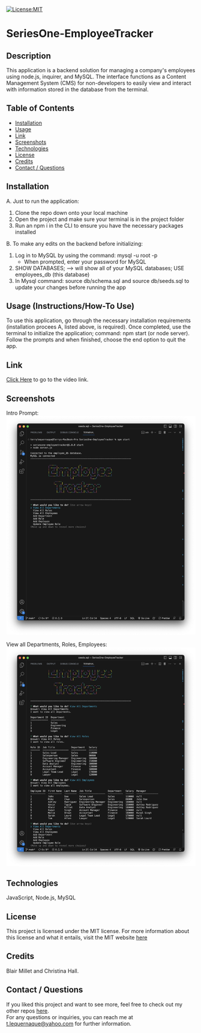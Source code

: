 [![License:MIT](https://img.shields.io/badge/License-MIT-yellow.svg)](https://opensource.org/licenses/MIT)

# SeriesOne-EmployeeTracker


## Description
This application is a backend solution for managing a company's employees using node.js, inquirer, and MySQL. The interface functions as a Content Management System (CMS) for non-developers to easily view and interact with information stored in the database from the terminal.


## Table of Contents
- [Installation](#installation)
- [Usage](#usage)
- [Link](#link)
- [Screenshots](#screenshots)
- [Technologies](#technologies)
- [License](#license)
- [Credits](#credits)
- [Contact / Questions](#contact--questions)


## Installation
A. Just to run the application: 
1. Clone the repo down onto your local machine
2. Open the project and make sure your terminal is in the project folder
3. Run an npm i in the CLI to ensure you have the necessary packages installed 

B. To make any edits on the backend before initializing: 
1. Log in to MySQL by using the command: mysql -u root -p
    - When prompted, enter your password for MySQL
2. SHOW DATABASES; --> will show all of your MySQL databases; USE employees_db (this database)
3. In Mysql command: source db/schema.sql and source db/seeds.sql to update your changes before running the app


## Usage (Instructions/How-To Use)
To use this application, go through the necessary installation requirements (installation procees A, listed above, is required). Once completed, use the terminal to initialize the application; command: npm start (or node server).  
Follow the prompts and when finished, choose the end option to quit the app. 

## Link
[Click Here](https://drive.google.com/file/d/16VzeqPHDV4Mi03BxPJA6nhm6lFIM0rKS/view) to go to the video link.


## Screenshots
Intro Prompt: ![Screenshot 1](./assets/introPrompt.png)  
  
View all Departments, Roles, Employees: ![Screenshot 2](./assets/viewAll.png)  


## Technologies
JavaScript, Node.js, MySQL


## License
This project is licensed under the MIT license. For more information about this license and what it entails, visit the MIT website <a href="https://opensource.org/licenses/MIT">here</a>


## Credits
Blair Millet and Christina Hall. 

## Contact / Questions
  If you liked this project and want to see more, feel free to check out my other repos [here](https://github.com/tlequernaque).  
  For any questions or inquiries, you can reach me at t.lequernaque@yahoo.com for further information.